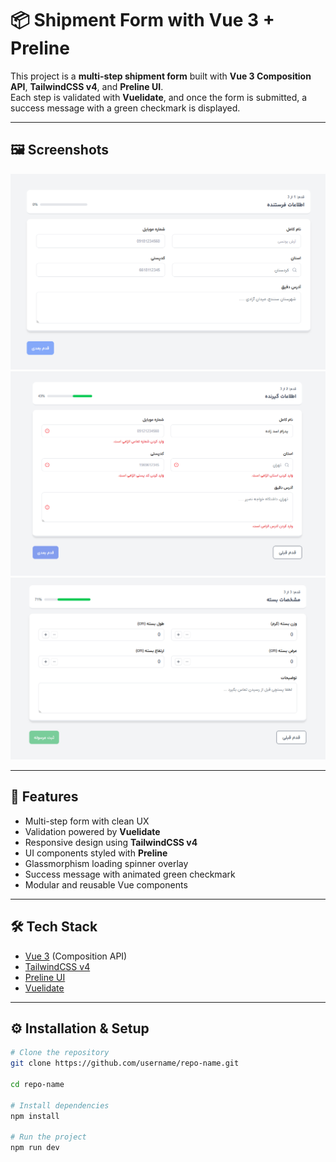 # 📦 Shipment Form with Vue 3 + Preline

This project is a **multi-step shipment form** built with **Vue 3 Composition API**, **TailwindCSS v4**, and **Preline UI**.  
Each step is validated with **Vuelidate**, and once the form is submitted, a success message with a green checkmark is displayed.

---

## 🖼️️ Screenshots
![Form Step 1 Screenshot](./screenshots/step-1.png)
![Form Step 2 Screenshot](./screenshots/step-2.png)
![Form Step 3 Screenshot](./screenshots/step-3.png)


---

## 🚀 Features
- Multi-step form with clean UX
- Validation powered by **Vuelidate**
- Responsive design using **TailwindCSS v4**
- UI components styled with **Preline**
- Glassmorphism loading spinner overlay
- Success message with animated green checkmark
- Modular and reusable Vue components

---

## 🛠️ Tech Stack
- [Vue 3](https://vuejs.org/) (Composition API)
- [TailwindCSS v4](https://tailwindcss.com/)
- [Preline UI](https://preline.co/)
- [Vuelidate](https://vuelidate-next.netlify.app/)

---

## ⚙️ Installation & Setup

```bash
# Clone the repository
git clone https://github.com/username/repo-name.git

cd repo-name

# Install dependencies
npm install

# Run the project
npm run dev
